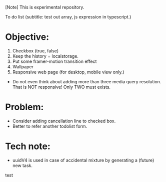 [Note] This is experimental repository. 

To do list (subtitle: test out array, js expression in typescript.)

# Objective:
1. Checkbox (true, false)
2. Keep the history = localstorage.
3. Put some framer-motion transition effect
4. Wallpaper
5. Responsive web page (for desktop, mobile view only.)
- Do not even think about adding more than three media query resolution. That is NOT responsive! Only TWO must exists. 

# Problem:
- Consider adding cancellation line to checked box. 
- Better to refer another todolist form.

# Tech note:
- uuidV4 is used in case of accidental mixture by generating a (future) new task.

test